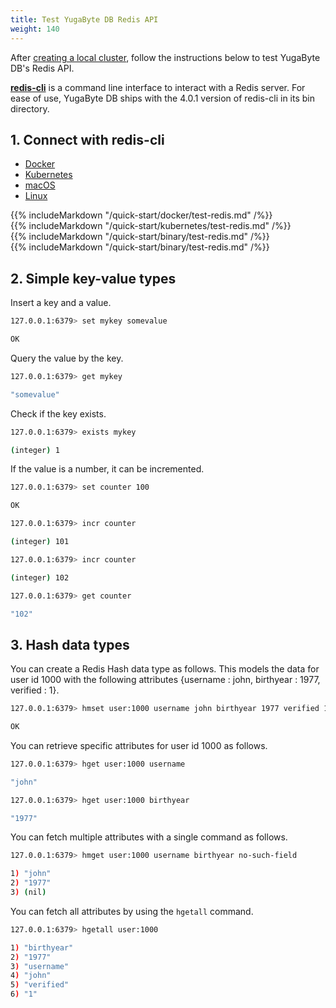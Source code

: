```yaml
---
title: Test YugaByte DB Redis API
weight: 140
---
```


After [creating a local cluster](/quick-start/create-local-cluster/), follow the instructions below to test YugaByte DB's Redis API.

[**redis-cli**](https://redis.io/topics/rediscli) is a command line interface to interact with a Redis server. For ease of use, YugaByte DB ships with the 4.0.1 version of redis-cli in its bin directory.

## 1. Connect with redis-cli

<ul class="nav nav-tabs nav-tabs-yb">
  <li class="active">
    <a href="#docker">
      <i class="icon-docker" aria-hidden="true"></i>
      Docker
    </a>
  </li>
  <li>
    <a href="#kubernetes">
      <i class="fa fa-cubes" aria-hidden="true"></i>
      Kubernetes
    </a>
  </li>
  <li>
    <a href="#macos">
      <i class="fa fa-apple" aria-hidden="true"></i>
      macOS
    </a>
  </li>
  <li>
    <a href="#linux">
      <i class="fa fa-linux" aria-hidden="true"></i>
      Linux
    </a>
  </li>
</ul>

<div class="tab-content">
  <div id="docker" class="tab-pane fade in active">
    {{% includeMarkdown "/quick-start/docker/test-redis.md" /%}}
  </div>
  <div id="kubernetes" class="tab-pane fade">
    {{% includeMarkdown "/quick-start/kubernetes/test-redis.md" /%}}
  </div>
  <div id="macos" class="tab-pane fade">
    {{% includeMarkdown "/quick-start/binary/test-redis.md" /%}}
  </div>
  <div id="linux" class="tab-pane fade">
    {{% includeMarkdown "/quick-start/binary/test-redis.md" /%}}
  </div> 
</div>


## 2. Simple key-value types

Insert a key and a value.

```sh
127.0.0.1:6379> set mykey somevalue
```
```sh
OK
```

Query the value by the key.

```sh
127.0.0.1:6379> get mykey
```
```sh
"somevalue"
```

Check if the key exists.

```sh
127.0.0.1:6379> exists mykey
```
```sh
(integer) 1
```


If the value is a number, it can be incremented.

```sh
127.0.0.1:6379> set counter 100
```
```sh
OK
```
```sh
127.0.0.1:6379> incr counter
```
```sh
(integer) 101
```
```sh
127.0.0.1:6379> incr counter
```
```sh
(integer) 102
```
```sh
127.0.0.1:6379> get counter
```
```sh
"102"
```


## 3. Hash data types

You can create a Redis Hash data type as follows. This models the data for user id 1000 with the following attributes {username : john, birthyear : 1977, verified : 1}.

```sh
127.0.0.1:6379> hmset user:1000 username john birthyear 1977 verified 1
```
```sh
OK
```

You can retrieve specific attributes for user id 1000 as follows.

```sh
127.0.0.1:6379> hget user:1000 username
```
```sh
"john"
```
```sh
127.0.0.1:6379> hget user:1000 birthyear
```
```sh
"1977"
```

You can fetch multiple attributes with a single command as follows.

```sh
127.0.0.1:6379> hmget user:1000 username birthyear no-such-field
```
```sh
1) "john"
2) "1977"
3) (nil)
```

You can fetch all attributes by using the `hgetall` command.

```sh
127.0.0.1:6379> hgetall user:1000
```
```sh
1) "birthyear"
2) "1977"
3) "username"
4) "john"
5) "verified"
6) "1"
```

